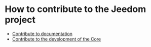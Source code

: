 # How to contribute to the Jeedom project

- [Contribute to documentation](/en_US/contribute/doc)
- [Contribute to the development of the Core](/en_US/contribute/core)
